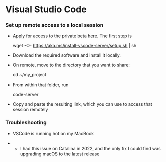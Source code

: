 # Visual Studio Code



### Set up remote access to a local session

+ Apply for access to the private beta [here](https://code.visualstudio.com/docs/remote/vscode-server). The first step is

	wget -O- https://aka.ms/install-vscode-server/setup.sh | sh

+ Download the required software and install it locally.

+ On remote, move to the directory that you want to share:

	cd ~/my_project

+ From within that folder, run

	code-server

+ Copy and paste the resulting link, which you can use to access that session remotely



### Troubleshooting

+ VSCode is running hot on my MacBook

+ + I had this issue on Catalina in 2022, and the only fix I could find was upgrading macOS to the latest release